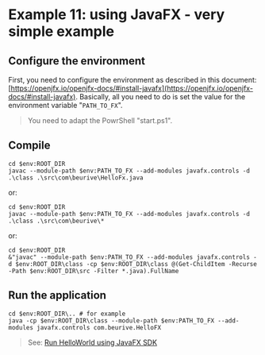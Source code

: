 # Example 11: using JavaFX - very simple example

## Configure the environment

First, you need to configure the environment as described in this document: [https://openjfx.io/openjfx-docs/#install-javafx](https://openjfx.io/openjfx-docs/#install-javafx). Basically, all you need to do is set the value for the environment variable "`PATH_TO_FX`".

> You need to adapt the PowrShell "start.ps1".

## Compile

	cd $env:ROOT_DIR
	javac --module-path $env:PATH_TO_FX --add-modules javafx.controls -d .\class .\src\com\beurive\HelloFx.java

or:

	cd $env:ROOT_DIR
	javac --module-path $env:PATH_TO_FX --add-modules javafx.controls -d .\class .\src\com\beurive\*

or:

	cd $env:ROOT_DIR
	&"javac" --module-path $env:PATH_TO_FX --add-modules javafx.controls -d $env:ROOT_DIR\class -cp $env:ROOT_DIR\class @(Get-ChildItem -Recurse -Path $env:ROOT_DIR\src -Filter *.java).FullName

## Run the application

	cd $env:ROOT_DIR\.. # for example
	java -cp $env:ROOT_DIR\class --module-path $env:PATH_TO_FX --add-modules javafx.controls com.beurive.HelloFX

> See: [Run HelloWorld using JavaFX SDK](https://openjfx.io/openjfx-docs/install-javafx)

